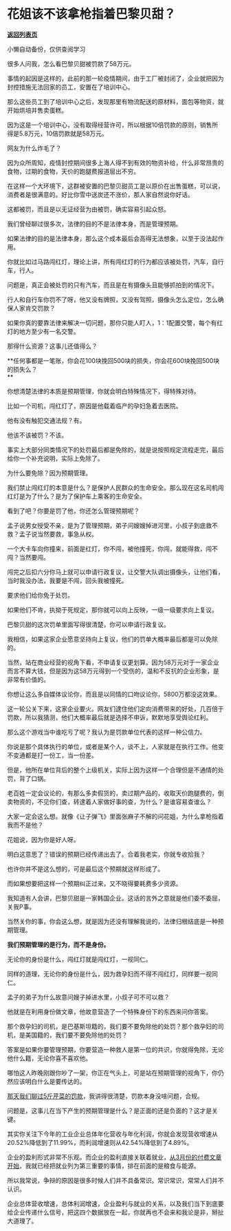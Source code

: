 # 花姐该不该拿枪指着巴黎贝甜？

[**返回列表页**](/gzh/记忆承载3)

小懒自动备份，仅供查阅学习

很多人问我，怎么看巴黎贝甜被罚款了58万元。  

事情的起因是这样的，此前的那一轮疫情期间，由于工厂被封闭了，企业就把因为封控措施无法回家的员工，安置在了培训中心。  

那么这些员工到了培训中心之后，发现那里有物流配送的原材料，面包等物资，就开始烘培并售卖蛋糕。

因为这是一个培训中心，没有取得经营许可，所以根据10倍罚款的原则，销售所得是5.8万元，10倍罚款就是58万元。

网友为什么炸毛了？  

因为众所周知，疫情封控期间很多上海人得不到有效的物资补给，什么非常昂贵的食物，过期的食物，天价的跑腿费报道层出不穷。  

在这样一个大环境下，这群被安置的巴黎贝甜员工是以原价在出售蛋糕，可以说，消费者是很满意的。好比你雪中送炭还不涨价，那人家自然说你好话。

这都被罚，而且是以无证经营为由被罚，确实容易引起众怒。

我们曾经聊过很多次，法律的目的不是法律本身，而是管理预期。

如果法律的目的是法律本身，那么这个成本最后会高得无法想象，以至于没法起作用。  

你就比如过马路闯红灯，理论上讲，所有闯红灯的行为都应该被处罚，汽车，自行车，行人。

问题是，真正会被处罚的只有汽车，而且是在有摄像头且能够抓拍到的情况下。

行人和自行车你罚不了呀，他又没有牌照，又没有驾照，摄像头怎么定位，怎么确保人家肯交罚款？  

如果你真的要靠法律来解决一切问题，那你只能人盯人，1：1配置交警，每个有红灯的地方至少有一名交警。  

那得什么资源？这事儿还值得么？  

 **任何事都是一笔账，你会花100块挽回500块的损失，你会花600块挽回500块的损失么？  
**

你想清楚法律的本质是预期管理，你就会明白特殊情况下，得特殊对待。  

比如一个司机，闯红灯了，原因是他载着临产的孕妇急着去医院。

他有没有触犯交通法规？有。

他该不该被罚？不该。

事实上大部分同类情况下的处罚最后都是免除的，就是说按照规定流程走完，最后给你一个补充说明，实际上免除了。  

为什么要免除？因为预期管理。

我们禁止闯红灯的本意是什么？是保护人民群众的生命安全。那么现在这名司机闯红灯是为了什么？是为了保护车上乘客的生命安全。  

看到了吧？你要是罚了他，你还怎么管理预期呢？  

孟子说男女授受不亲，是为了管理预期，弟子问嫂嫂掉进河里，小叔子到底救不救？孟子说当然要救，事急从权。  

一个大卡车向你撞来，前面是红灯，你不闯，被他撞死，你闯，就能得救，闯不闯？当然要闯。  

闯完之后扣六分你马上就可以申请行政复议，让交警大队调出摄像头，让他们看，当时我没办法，我要是不闯，回头我被撞死。  

要求他们给你免于处罚。

如果他们不肯，执拗于死规定，那你就可以向上反映，一级一级要求向上复议。  

巴黎贝甜的这次罚单里面写得很清楚，你可以申请行政复议。  

我相信，如果这家企业愿意坚持向上复议，他们的罚单大概率最后都是可以免除的。  

当然，站在商业经营的视角下看，不申请复议更划算。因为58万元对于一家企业而言不算大钱，但是因为这58万元得到一个受伤的，温和不反抗的企业形象，是非常有价值的。  

你想让这么多自媒体议论你，而且是以同情的口吻议论你，5800万都没这效果。  

这一轮公关下来，这家企业要火。网友们逮住他们定向消费带来的好处，几百倍于罚款，所以我猜测，他们大概率最后就是选择不申诉，默默地享受舆论红利。  

那么这个游戏当中谁吃亏了呢？我认为是罚款单位代表的这样一种公信力。  

你说是那个具体执行的单位，或者是某个人，谈不上，人家就是在执行工作。他变不变通都是打一份工，当一份差。

但是，他所在单位背后的整个上级机关，实际上因为这样一个合理但是不通情的处罚，背了口锅。  

老百姓一定会议论的，有那么多卖假货的，卖过期产品的，收取天价跑腿费的，倒卖物资的，不见你们查，转逮着人家做好事的查，为什么？是谁容易查谁么？  

大家一定会这么想。就像《让子弹飞》里面张麻子不解的问花姐，为什么拿枪指着我而不是他？  

花姐说，因为你是好人呀。  

明白这意思了？错误的预期已经传递出去了。合着我老实，你就专收拾我？  

也许你并不是这么想的，可是最后这个预期就这样形成了。  

而如果想要把这样一个预期纠正过来，又不晓得要耗费多少资源。  

我知道有人会讲，巴黎贝甜是一家韩国企业。这话的言外之意就是他们委不委屈，关我P事。  

当然关你的事，你会这么想，就是因为还没有理解我说的，法律归根结底是一种预期管理。  

 **我们预期管理的是行为，而不是身份。**

无论你的身份是什么，闯红灯就是闯红灯，一视同仁。

同样的道理，无论你的身份是什么，因为救孕妇而不得不闯红灯，同样要一视同仁。

孟子的弟子为什么故意问嫂子掉进水里，小叔子可不可以救？  

他就是在利用身份做文章，他故意营造了一个特殊身份下的东西来问你答案。  

那个救孕妇的司机，是巴基斯坦籍的，我们要不要免除他的处罚？那个救孕妇的司机，是美国籍的，我们要不要免除他的处罚？

答案是如果你要管理预期，你要营造一种救人是第一位的共识，你就得免除，无论他什么籍，无论你喜不喜欢他。

哪怕这人昨晚刚跟你吵了一架，你正在气头上，可是站在预期管理的视角下，你仍然应该明白什么是要传达的。

[那天我们聊过5斤芹菜的罚款](http://mp.weixin.qq.com/s?__biz=MzU0MjYwNDU2Mw==&mid=2247507476&idx=1&sn=dfa2f38943cdb66f419094944fbce31f&chksm=fb1ab268cc6d3b7ea5f020eff31ad82d91f71a5e7dec26965091a331d956ce16b89cb0d47e35&scene=21#wechat_redirect)，我讲得很清楚，罚款本身没啥问题，合规。

问题是，这事儿在当下产生的预期管理是什么？是正面的还是负面的？这才是关键。  

其实你关注下今年的工业企业总体年化营收与年化利润，你就会发现营收增速从20.52%降低到了11.99%，而利润增速则从42.54%降低到了4.89%。  

企业的盈利形式非常不乐观。而企业的盈利直接关联着就业，[从3月份的付费文章开始](https://mp.weixin.qq.com/s?__biz=MzU0MjYwNDU2Mw==&mid=2247504457&idx=1&sn=b0b3257cfcfbb2ef1c48c3693dfcb92e&chksm=fb1abe35cc6d3723f968a998345bd229c4ef54cb2dcc560d54c2415e267e570b9e9d36e6a3b5&payreadticket=HGQ6Kggp9SAQlFOHIk8eEc6-TWpdkhcMoIzzh4ndwd2uktaTwdyv1ZNCnXw75l3-C_twrEo&scene=21#wechat_redirect)，我就已经把就业列为第三重要的事情，排在前面的是粮食与能源。  

所以我常说，争辩的原因是很多时候人们并不具备常识。常识常识，常常人们并不认识。  

企业总体营收增速，总体利润增速，企业盈利与就业的关系，以及我们当下到底要给企业传递什么信号，把这四个数据放在一起，你就再也不会来和我论是非，掰扯大道理了。

